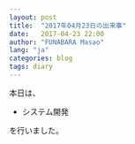 ```yaml
---
layout: post
title:  "2017年04月23日の出来事"
date:   2017-04-23 22:00
author: "FUNABARA Masao"
lang: "ja"
categories: blog
tags: diary
---
```


本日は、

* システム開発

を行いました。

